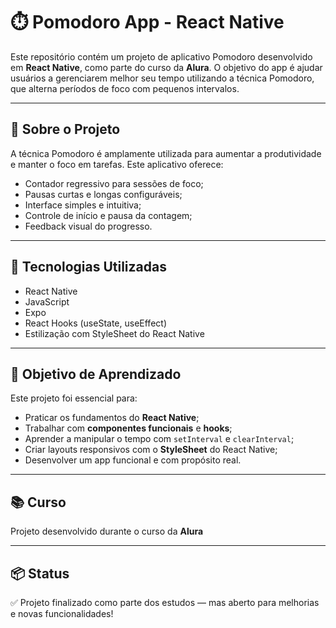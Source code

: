 # ⏱️ Pomodoro App - React Native

Este repositório contém um projeto de aplicativo Pomodoro desenvolvido em **React Native**, como parte do curso da **Alura**. O objetivo do app é ajudar usuários a gerenciarem melhor seu tempo utilizando a técnica Pomodoro, que alterna períodos de foco com pequenos intervalos.

---

## 📱 Sobre o Projeto

A técnica Pomodoro é amplamente utilizada para aumentar a produtividade e manter o foco em tarefas. Este aplicativo oferece:

- Contador regressivo para sessões de foco;
- Pausas curtas e longas configuráveis;
- Interface simples e intuitiva;
- Controle de início e pausa da contagem;
- Feedback visual do progresso.

---

## 🚀 Tecnologias Utilizadas

- React Native
- JavaScript
- Expo
- React Hooks (useState, useEffect)
- Estilização com StyleSheet do React Native

---

## 🎯 Objetivo de Aprendizado

Este projeto foi essencial para:

- Praticar os fundamentos do **React Native**;
- Trabalhar com **componentes funcionais** e **hooks**;
- Aprender a manipular o tempo com `setInterval` e `clearInterval`;
- Criar layouts responsivos com o **StyleSheet** do React Native;
- Desenvolver um app funcional e com propósito real.

---

## 📚 Curso

Projeto desenvolvido durante o curso da **Alura**

---

## 📦 Status

✅ Projeto finalizado como parte dos estudos — mas aberto para melhorias e novas funcionalidades!

